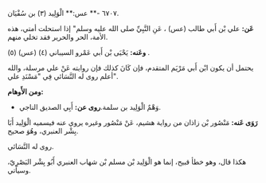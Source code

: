 ٦٧٠٧ -** عس:** الْوَلِيد (٣) بن سُفْيَان.

**عَن:** علي بْن أَبي طالب (عس) ، عَنِ النَّبِيِّ صلى الله عليه وسلم" إذا استحلت أمتي، هذه الأمة، الحر والحرير فقد تخلي منهم.

**وعَنه:** يَحْيَى بْن أَبي عَمْرو السيباني (٤) (عس) (٥) .

يحتمل أن يكون ابْن أَبي مَرْيَم المتقدم، فإن كَانَ كذلك فإن روايته عَنْ علي مرسلة، والله أعلم روى له النَّسَائي فِي "مَسْنَدِ علي".

**ومن الأَوهام:**

- وَهْمٌ الْوَلِيد بن سلمة.**روى عن:** أَبِي الصديق الناجي.

**رَوَى عَنه:** مَنْصُور بْن زاذان من رواية هشيم، عَنْ مَنْصُور وغيره يروي عنه فيسميه الْوَلِيد أَبَا بِشْر العنبري، وهُوَ صحيح.

روى له النَّسَائي.

هكذا قال، وهو خطأ قبيح، إنما هو الْوَلِيد بْن مسلم بْن شهاب العنبري أَبُو بِشْر البَصْرِيّ، وسيأتي.